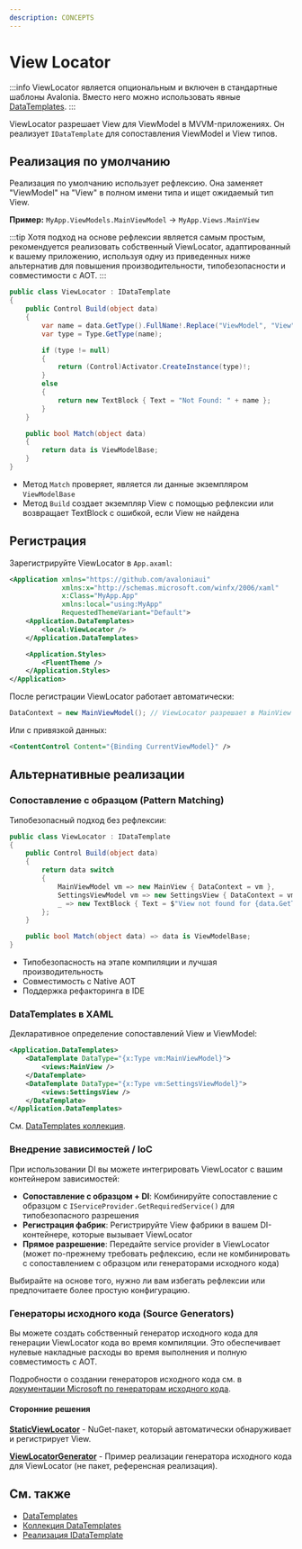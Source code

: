 ```yaml
---
description: CONCEPTS
---
```


# View Locator

:::info
ViewLocator является опциональным и включен в стандартные шаблоны Avalonia. Вместо него можно использовать явные [DataTemplates](templates/data-templates-collection.md).
:::

ViewLocator разрешает View для ViewModel в MVVM-приложениях. Он реализует `IDataTemplate` для сопоставления ViewModel и View типов.

## Реализация по умолчанию

Реализация по умолчанию использует рефлексию. Она заменяет "ViewModel" на "View" в полном имени типа и ищет ожидаемый тип View.

**Пример:** `MyApp.ViewModels.MainViewModel` → `MyApp.Views.MainView`

:::tip
Хотя подход на основе рефлексии является самым простым, рекомендуется реализовать собственный ViewLocator, адаптированный к вашему приложению, используя одну из приведенных ниже альтернатив для повышения производительности, типобезопасности и совместимости с AOT.
:::

```cs
public class ViewLocator : IDataTemplate
{
    public Control Build(object data)
    {
        var name = data.GetType().FullName!.Replace("ViewModel", "View");
        var type = Type.GetType(name);

        if (type != null)
        {
            return (Control)Activator.CreateInstance(type)!;
        }
        else
        {
            return new TextBlock { Text = "Not Found: " + name };
        }
    }

    public bool Match(object data)
    {
        return data is ViewModelBase;
    }
}
```

- Метод `Match` проверяет, является ли данные экземпляром `ViewModelBase`
- Метод `Build` создает экземпляр View с помощью рефлексии или возвращает TextBlock с ошибкой, если View не найдена

## Регистрация

Зарегистрируйте ViewLocator в `App.axaml`:

```xml
<Application xmlns="https://github.com/avaloniaui"
             xmlns:x="http://schemas.microsoft.com/winfx/2006/xaml"
             x:Class="MyApp.App"
             xmlns:local="using:MyApp"
             RequestedThemeVariant="Default">
    <Application.DataTemplates>
        <local:ViewLocator />
    </Application.DataTemplates>

    <Application.Styles>
        <FluentTheme />
    </Application.Styles>
</Application>
```

После регистрации ViewLocator работает автоматически:

```csharp
DataContext = new MainViewModel(); // ViewLocator разрешает в MainView
```

Или с привязкой данных:

```xml
<ContentControl Content="{Binding CurrentViewModel}" />
```

## Альтернативные реализации

### Сопоставление с образцом (Pattern Matching)

Типобезопасный подход без рефлексии:

```csharp
public class ViewLocator : IDataTemplate
{
    public Control Build(object data)
    {
        return data switch
        {
            MainViewModel vm => new MainView { DataContext = vm },
            SettingsViewModel vm => new SettingsView { DataContext = vm },
            _ => new TextBlock { Text = $"View not found for {data.GetType().Name}" }
        };
    }

    public bool Match(object data) => data is ViewModelBase;
}
```

- Типобезопасность на этапе компиляции и лучшая производительность
- Совместимость с Native AOT
- Поддержка рефакторинга в IDE

### DataTemplates в XAML

Декларативное определение сопоставлений View и ViewModel:

```xml
<Application.DataTemplates>
    <DataTemplate DataType="{x:Type vm:MainViewModel}">
        <views:MainView />
    </DataTemplate>
    <DataTemplate DataType="{x:Type vm:SettingsViewModel}">
        <views:SettingsView />
    </DataTemplate>
</Application.DataTemplates>
```

См. [DataTemplates коллекция](templates/data-templates-collection.md).

### Внедрение зависимостей / IoC

При использовании DI вы можете интегрировать ViewLocator с вашим контейнером зависимостей:

- **Сопоставление с образцом + DI**: Комбинируйте сопоставление с образцом с `IServiceProvider.GetRequiredService()` для типобезопасного разрешения
- **Регистрация фабрик**: Регистрируйте View фабрики в вашем DI-контейнере, которые вызывает ViewLocator
- **Прямое разрешение**: Передайте service provider в ViewLocator (может по-прежнему требовать рефлексию, если не комбинировать с сопоставлением с образцом или генераторами исходного кода)

Выбирайте на основе того, нужно ли вам избегать рефлексии или предпочитаете более простую конфигурацию.

### Генераторы исходного кода (Source Generators)

Вы можете создать собственный генератор исходного кода для генерации ViewLocator кода во время компиляции. Это обеспечивает нулевые накладные расходы во время выполнения и полную совместимость с AOT.

Подробности о создании генераторов исходного кода см. в [документации Microsoft по генераторам исходного кода](https://learn.microsoft.com/ru-ru/dotnet/csharp/roslyn-sdk/source-generators-overview).

#### Сторонние решения

**[StaticViewLocator](https://github.com/wieslawsoltes/StaticViewLocator)** - NuGet-пакет, который автоматически обнаруживает и регистрирует View.

**[ViewLocatorGenerator](https://github.com/peaceshi/Avalonia-NativeAOT-SingleFile)** - Пример реализации генератора исходного кода для ViewLocator (не пакет, референсная реализация).

## См. также

- [DataTemplates](templates/data-templates.md)
- [Коллекция DataTemplates](templates/data-templates-collection.md)
- [Реализация IDataTemplate](templates/implement-idatatemplate.md)
